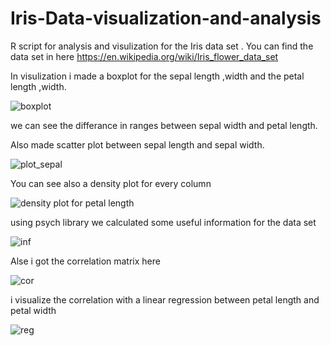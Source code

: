 # Iris-Data-visualization-and-analysis
R script for analysis and visulization for the Iris data set .
You can find the data set in here 
https://en.wikipedia.org/wiki/Iris_flower_data_set

In visulization i made a boxplot for the sepal length ,width and the petal length ,width.

![boxplot](https://user-images.githubusercontent.com/24472871/39809545-656bcda6-5382-11e8-8c83-9d1e18bb93b3.png)

we can see the differance in ranges between sepal width and petal length.

Also made scatter plot between sepal length and sepal width.

![plot_sepal](https://user-images.githubusercontent.com/24472871/39809571-709aa1ca-5382-11e8-84a4-32fef901bac2.png)

You can see also a density plot for every column

![density plot for petal length](https://user-images.githubusercontent.com/24472871/39810403-2adb251c-5385-11e8-9381-fb39da4c09b4.png)

using psych library we calculated some useful information for the data set

![inf](https://user-images.githubusercontent.com/24472871/39810490-72522544-5385-11e8-9bd7-7135ad7d2af1.PNG)

Alse i got the correlation matrix here

![cor](https://user-images.githubusercontent.com/24472871/39810361-032b9aec-5385-11e8-8744-77db62f4ccb5.PNG)

i visualize the correlation with a linear regression between petal length and petal width

![reg](https://user-images.githubusercontent.com/24472871/39810359-ff5d7e58-5384-11e8-832c-01c0a434674b.PNG)



